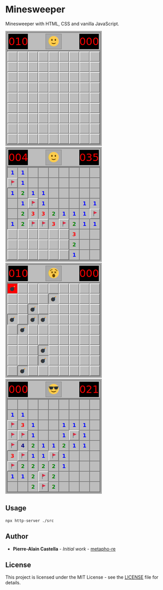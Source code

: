 # Minesweeper

Minesweeper with HTML, CSS and vanilla JavaScript.

![start](./assets/start.png)
![play](./assets/play.png)
![lose](./assets/lose.png)
![win](./assets/win.png)

## Usage

```
npx http-server ./src
```

## Author

- **Pierre-Alain Castella** - _Initial work_ - [metapho-re](https://github.com/metapho-re)

## License

This project is licensed under the MIT License - see the [LICENSE](LICENSE) file for details.
